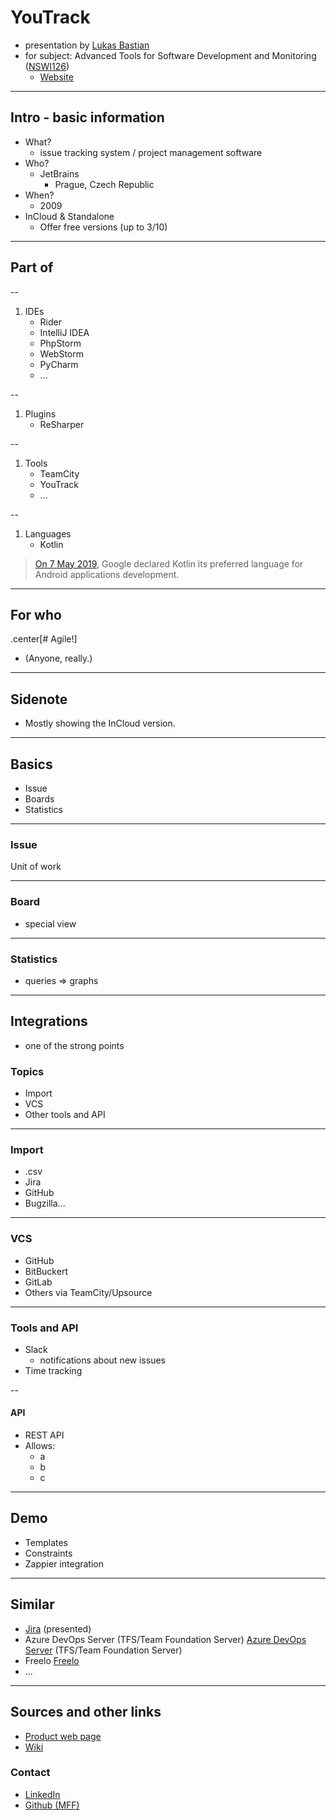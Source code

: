 
# YouTrack

- presentation by [Lukas Bastian](https://github.com/bastianluk/)
- for subject: Advanced Tools for Software Development and Monitoring ([NSWI126](https://is.cuni.cz/studium/predmety/index.php?do=predmet&kod=NSWI126))
  - [Website](https://d3s.mff.cuni.cz/cz/teaching/nswi126/)

---

## Intro - basic information

- What?
  - issue tracking system / project management software
- Who?
  - JetBrains
    - Prague, Czech Republic
- When?
  - 2009
- InCloud & Standalone
  - Offer free versions (up to 3/10)

---

## Part of

--

1. IDEs
   - Rider
   - IntelliJ IDEA
   - PhpStorm
   - WebStorm
   - PyCharm
   - ...

--
1. Plugins
   - ReSharper

--
1. Tools
   - TeamCity
   - YouTrack
   - ...

--
1. Languages
   - Kotlin

> [On 7 May 2019](https://techcrunch.com/2019/05/07/kotlin-is-now-googles-preferred-language-for-android-app-development/), Google declared Kotlin its preferred language for Android applications development.

---

## For who

.center[# Agile!]

- (Anyone, really.)

---

## Sidenote

- Mostly showing the InCloud version.

---

## Basics

- Issue
- Boards
- Statistics

---

### Issue

Unit of work

---

### Board

- special view

---

### Statistics

- queries => graphs

---

## Integrations

- one of the strong points

### Topics

- Import
- VCS
- Other tools and API

---

### Import

- .csv
- Jira
- GitHub
- Bugzilla...

---

### VCS

- GitHub
- BitBuckert
- GitLab
- Others via TeamCity/Upsource

---

### Tools and API

- Slack
  - notifications about new issues
- Time tracking

--

#### API

- REST API
- Allows:
  - a
  - b
  - c

---

## Demo

- Templates
- Constraints
- Zappier integration

---

## Similar

- [Jira](https://www.atlassian.com/software/jira) (presented)
- Azure DevOps Server (TFS/Team Foundation Server) [Azure DevOps Server](https://azure.microsoft.com/en-us/services/devops/server/) (TFS/Team Foundation Server)
- Freelo [Freelo](https://www.freelo.cz/)
- ...

---

## Sources and other links

- [Product web page](https://www.jetbrains.com/youtrack/)
- [Wiki](https://en.wikipedia.org/wiki/JetBrains)

### Contact

- [LinkedIn](https://www.linkedin.com/in/bastianluk/)
- [Github (MFF)](https://github.com/bastianluk/MFFUK)
